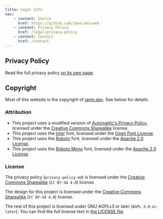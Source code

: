 ```yaml
---
title: Legal Info
nav:
    - content: Source
      href: https://github.com/janm-dev/web
    - content: Privacy Policy
      href: /legal/privacy-policy
    - content: Contact
      href: /contact
---
```


## Privacy Policy

Read the full privacy policy [on its own page](/legal/privacy-policy).

## Copyright

Most of this website is the copyright of [janm.dev](https://github.com/janm-dev/web). See below for details.

### Attribution

- This project uses a modified version of [Automattic's Privacy Policy](https://github.com/Automattic/legalmattic), licensed under the [Creative Commons Sharealike](https://creativecommons.org/licenses/by-sa/4.0/) license.
- This project uses the [Inter](https://github.com/rsms/inter/) font, licensed under the [Open Font License](https://scripts.sil.org/OFL).
- This project uses the [Roboto](https://github.com/google/roboto/) font, licensed under the [Apache 2.0 License](http://www.apache.org/licenses/LICENSE-2.0).
- This project uses the [Roboto Mono](https://github.com/google/roboto/) font, licensed under the [Apache 2.0 License](http://www.apache.org/licenses/LICENSE-2.0).

### License

The privacy policy (`privacy-policy.md`) is licensed under the [Creative Commons Sharealike](https://creativecommons.org/licenses/by-sa/4.0/) (`CC BY-SA 4.0`) license.

The design for this project is licensed under the [Creative Commons Sharealike](https://creativecommons.org/licenses/by-sa/4.0/) (`CC BY-SA 4.0`) license.

The rest of this project is licensed under GNU AGPLv3 or later (`AGPL-3.0-or-later`). You can find the full license text in [the LICENSE file](https://github.com/janm-dev/web/blob/prod/LICENSE).

